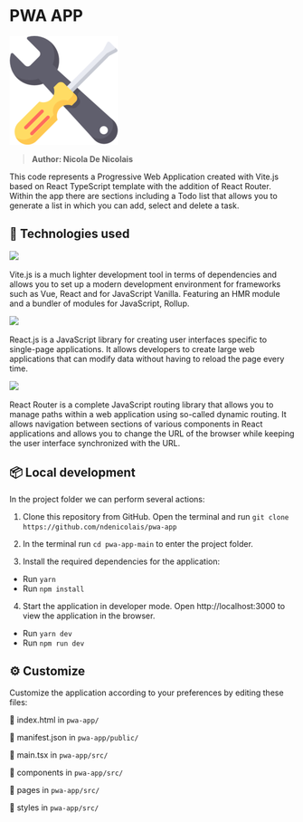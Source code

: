 # PWA APP

<img src='public\logo-192x192.png'>

> <b>Author: Nicola De Nicolais</b>

This code represents a Progressive Web Application created with Vite.js based on React TypeScript template with the addition of React Router. Within the app there are sections including a Todo list that allows you to generate a list in which you can add, select and delete a task.

## 🚀 Technologies used
[<img src="https://vitejs.dev/logo.svg" width="50">](https://vitejs.dev)

Vite.js is a much lighter development tool in terms of dependencies and allows you to set up a modern development environment for frameworks such as Vue, React and for JavaScript Vanilla. Featuring an HMR module and a bundler of modules for JavaScript, Rollup.

[<img src="https://logojinni.com/image/logos/react-446.svg" width="50">](https://reactjs.org/)

React.js is a JavaScript library for creating user interfaces specific to single-page applications. It allows developers to create large web applications that can modify data without having to reload the page every time.

[<img src="https://seeklogo.com/images/R/react-router-logo-AB5BFB638F-seeklogo.com.png" width="50">](https://reactrouter.com/)

React Router is a complete JavaScript routing library that allows you to manage paths within a web application using so-called dynamic routing. It allows navigation between sections of various components in React applications and allows you to change the URL of the browser while keeping the user interface synchronized with the URL.

## 📦 Local development
In the project folder we can perform several actions:

1) Clone this repository from GitHub. Open the terminal and run `git clone https://github.com/ndenicolais/pwa-app`

2) In the terminal run    `cd pwa-app-main` to enter the project folder.

3) Install the required dependencies for the application:
- Run `yarn` 
- Run `npm install`

4) Start the application in developer mode.
Open http://localhost:3000 to view the application in the browser.
- Run `yarn dev` 
- Run `npm run dev`

## ⚙️ Customize

Customize the application according to your preferences by editing these files:

📄 index.html in `pwa-app/`

📄 manifest.json in `pwa-app/public/`

📄 main.tsx in `pwa-app/src/`

📂 components in `pwa-app/src/`

📂 pages in `pwa-app/src/`

📂 styles in `pwa-app/src/`